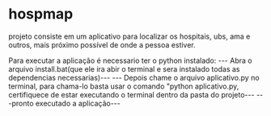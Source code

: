 # hospmap
projeto consiste em um aplicativo para localizar os hospitais, ubs, ama e outros, mais próximo possível de onde a pessoa estiver. 

Para executar a aplicação é necessario ter o python instalado:
--- Abra o arquivo install.bat(que ele ira abir o terminal e sera instalado todas as dependencias necessarias)---
--- Depois chame o arquivo aplicativo.py no terminal, para chama-lo basta usar o comando "python aplicativo.py, certifiquece de estar executando o terminal dentro da pasta do projeto---
---pronto executado a aplicação---
